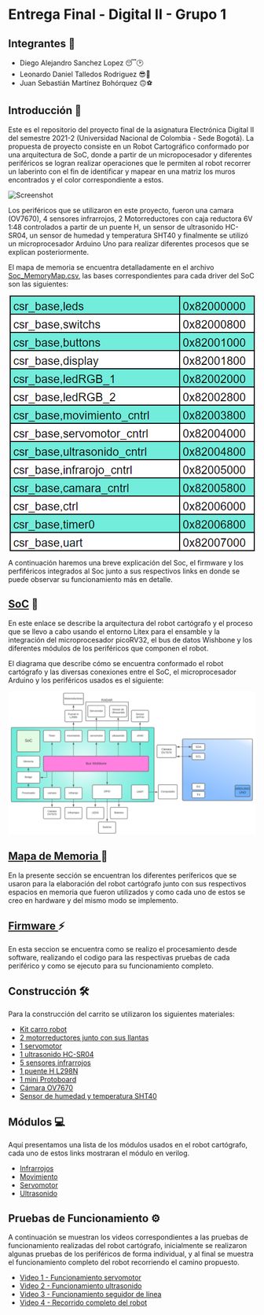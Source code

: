 # Entrega Final - Digital II - Grupo 1
## Integrantes 🥵
- Diego Alejandro Sanchez Lopez 😴🕑
- Leonardo Daniel Talledos Rodriguez 😎🌮
- Juan Sebastián Martínez Bohórquez 🙃⚽

## Introducción 📖

Este es el repositorio del proyecto final de la asignatura Electrónica Digital II del semestre 2021-2 (Universidad Nacional de Colombia - Sede Bogotá). La propuesta de proyecto consiste en un Robot Cartográfico conformado por una arquitectura de SoC, donde a partir de un micropocesador y diferentes periféricos se logran realizar operaciones que le permiten al robot recorrer un laberinto con el fin de identificar y mapear en una matriz los muros encontrados y el color correspondiente a estos. 

![Screenshot](/Imagenes/robot.jpeg)

Los periféricos que se utilizaron en este proyecto, fueron una camara (OV7670), 4 sensores infrarrojos, 2 Motorreductores con caja reductora 6V 1:48 controlados a partir de un puente H, un sensor de ultrasonido HC-SR04, un sensor de humedad y temperatura SHT40 y finalmente se utilizó un microprocesador Arduino Uno para realizar diferentes procesos que se explican posteriormente.

El mapa de memoria se encuentra detalladamente en el archivo [Soc_MemoryMap.csv](/SoC_project/Soc_MemoryMap.csv), las bases correspondientes para cada driver del SoC son las siguientes:

<p align="center">
  <img src="/images/mapa_memoria.png" align="center">
</p>

A continuación haremos una breve explicación del Soc, el firmware y los perfiféricos integrados al Soc junto a sus respectivos links en donde se puede observar su funcionamiento más en detalle.


## [SoC](/SoC_project/) 🤖

En este enlace se describe la arquitectura del robot cartógrafo y el proceso que se llevo a cabo usando el entorno Litex para el ensamble y la integración del microprocesador picoRV32, el bus de datos Wishbone y los diferentes módulos de los periféricos que componen el robot.


El diagrama que describe cómo se encuentra conformado el robot cartógrafo y las diversas conexiones entre el SoC, el microprocesador Arduino y los periféricos usados es el siguiente:


![Screenshot](/images/SoC.png)

## [ Mapa de Memoria ](/SoC_project/Soc_MemoryMap.csv) 🧠

En la presente sección se encuentran los diferentes perífericos que se usaron para la elaboración del robot cartógrafo junto con sus respectivos espacios en memoria que fueron utilizados y como cada uno de estos se creo en hardware y del mismo modo se implemento.

## [ Firmware ](/SoC_project/firmware/) ⚡

En esta seccion se encuentra como se realizo el procesamiento desde software, realizando el codigo para las respectivas pruebas de cada periférico y como se ejecuto para su funcionamiento completo.

## Construcción 🛠

Para la construcción del carrito se utilizaron los siguientes materiales:
- [Kit carro robot](/images/kit_robot.png)
- [2 motorreductores junto con sus llantas](/images/motorreductor.png)
- [1 servomotor](/images/servo.png)
- [1 ultrasonido HC-SR04](/images/ultra.png)
- [5 sensores infrarrojos](/images/infra.png)
- [1 puente H L298N](/images/puente.png)
- [1 mini Protoboard](/images/mini.png)
- [Cámara OV7670](/images/cam.png)
- [Sensor de humedad y temperatura SHT40](/images/sht40.png)



## Módulos 💻
Aquí presentamos una lista de los módulos usados en el robot cartógrafo, cada uno de estos links mostraran el módulo en verilog.
- [Infrarrojos](/SoC_project/module/verilog/infrarojo/)
- [Movimiento](/SoC_project/module/verilog/movimiento/)
- [Servomotor](/SoC_project/module/verilog/servomotor/)
- [Ultrasonido](/SoC_project/module/verilog/ultrasonido/)


## Pruebas de Funcionamiento ⚙

A continuación se muestran los videos correspondientes a las pruebas de funcionamiento realizadas del robot cartógrafo, inicialmente se realizaron algunas pruebas de los periféricos de forma individual, y al final se muestra el funcionamiento completo del robot recorriendo el camino propuesto.
- [Video 1 - Funcionamiento servomotor](https://youtu.be/PJH74lH_T-I)
- [Video 2 - Funcionamiento ultrasonido](https://youtu.be/FX3cMMHn51o)
- [Video 3 - Funcionamiento seguidor de línea](https://youtu.be/vsc-NS2_3Oc)
- [Video 4 - Recorrido completo del robot](https://www.youtube.com/watch?v=XjEla83Jrmw)

